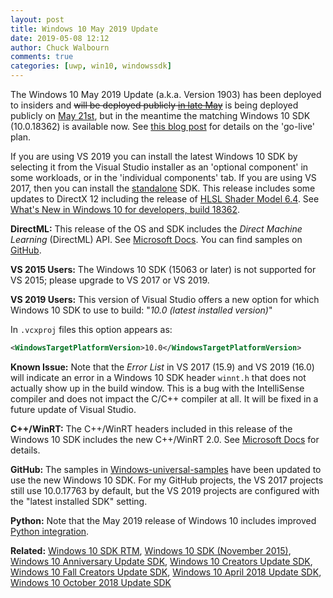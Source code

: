 ```yaml
---
layout: post
title: Windows 10 May 2019 Update
date: 2019-05-08 12:12
author: Chuck Walbourn
comments: true
categories: [uwp, win10, windowssdk]
---
```


The Windows 10 May 2019 Update (a.k.a. Version 1903) has been deployed to insiders and <strike>will be deployed publicly <a href="https://blogs.windows.com/windowsexperience/2019/04/04/improving-the-windows-10-update-experience-with-control-quality-and-transparency/">in late May</a></strike> is being deployed publicly on [May 21st](https://blogs.windows.com/windowsexperience/2019/05/21/how-to-get-the-windows-10-may-2019-update/), but in the meantime the matching Windows 10 SDK (10.0.18362) is available now. See [this blog post](https://blogs.windows.com/buildingapps/2019/04/18/start-developing-on-windows-10-may-2019-update-today) for details on the 'go-live' plan.
<!--more-->

If you are using VS 2019 you can install the latest Windows 10 SDK by selecting it from the Visual Studio installer as an 'optional component' in some workloads, or in the 'individual components' tab. If you are using VS 2017, then you can install the [standalone](https://developer.microsoft.com/en-US/windows/downloads/windows-10-sdk) SDK. This release includes some updates to DirectX 12 including the release of [HLSL Shader Model 6.4](https://docs.microsoft.com/en-us/windows/desktop/direct3dhlsl/hlsl-shader-model-6-4-features-for-direct3d-12). See [What's New in Windows 10 for developers, build 18362](https://docs.microsoft.com/en-us/windows/uwp/whats-new/windows-10-build-18362).

**DirectML:** This release of the OS and SDK includes the _Direct Machine Learning_ (DirectML) API. See [Microsoft Docs](https://docs.microsoft.com/en-us/windows/desktop/direct3d12/dml). You can find samples on [GitHub](https://github.com/Microsoft/DirectML-Samples).

**VS 2015 Users:** The Windows 10 SDK (15063 or later) is not supported for VS 2015; please upgrade to VS 2017 or VS 2019.

**VS 2019 Users:** This version of Visual Studio offers a new option for which Windows 10 SDK to use to build: "*10.0 (latest installed version)*"

In ``.vcxproj`` files this option appears as:

```xml
<WindowsTargetPlatformVersion>10.0</WindowsTargetPlatformVersion>
```

**Known Issue:** Note that the *Error List* in VS 2017 (15.9) and VS 2019 (16.0) will indicate an error in a  Windows 10 SDK header ``winnt.h`` that does not actually show up in the build window. This is a bug with the IntelliSense compiler and does not impact the C/C++ compiler at all. It will be fixed in a future update of Visual Studio.

**C++/WinRT:** The C++/WinRT headers included in this release of the Windows 10 SDK includes the new C++/WinRT 2.0. See [Microsoft Docs](https://docs.microsoft.com/en-us/windows/uwp/cpp-and-winrt-apis/news) for details.

**GitHub:** The samples in [Windows-universal-samples](https://github.com/microsoft/Windows-universal-samples/) have been updated to use the new Windows 10 SDK. For my GitHub projects, the VS 2017 projects still use 10.0.17763 by default, but the VS 2019 projects are configured with the "latest installed SDK" setting.

**Python:** Note that the May 2019 release of Windows 10 includes improved [Python integration](https://devblogs.microsoft.com/python/python-in-the-windows-10-may-2019-update/).

<b>Related:</b> <a href="https://walbourn.github.io/windows-10-sdk-rtm/">Windows 10 SDK RTM</a>, <a href="https://walbourn.github.io/windows-10-sdk-november-2015/">Windows 10 SDK (November 2015)</a>, <a href="https://walbourn.github.io/windows-10-anniversary-update-sdk/">Windows 10 Anniversary Update SDK</a>, <a href="https://walbourn.github.io/windows-10-creators-update-sdk/">Windows 10 Creators Update SDK</a>, <a href="https://walbourn.github.io/windows-10-fall-creators-update-sdk/">Windows 10 Fall Creators Update SDK</a>, <a href="https://walbourn.github.io/windows-10-april-2018-update-sdk/">Windows 10 April 2018 Update SDK</a>, <a href="https://walbourn.github.io/windows-10-october-2018-update/">Windows 10 October 2018 Update SDK</a>
